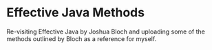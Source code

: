 # Effective Java Methods

Re-visiting Effective Java by Joshua Bloch and uploading some of the methods outlined by Bloch as a reference for myself.